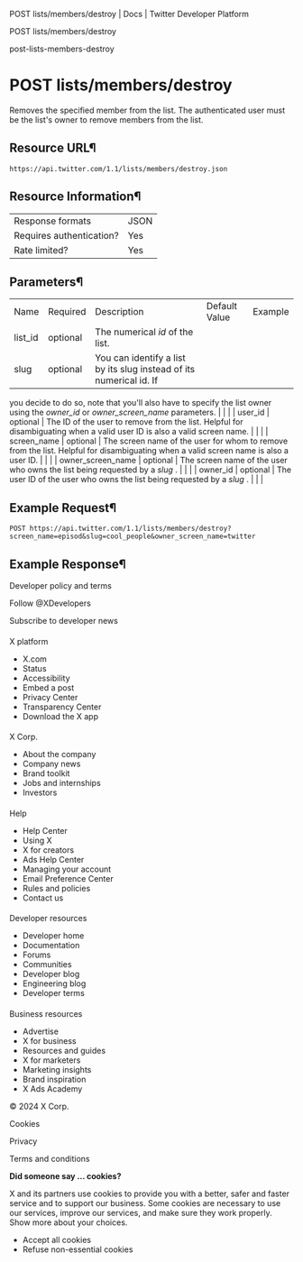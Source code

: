 



POST lists/members/destroy | Docs | Twitter Developer Platform 





































































































POST lists/members/destroy



post-lists-members-destroy

POST lists/members/destroy
==========================




Removes the specified member from the list. The authenticated user
must be the list's owner to remove members from the list.


Resource URL¶
-------------


`https://api.twitter.com/1.1/lists/members/destroy.json`


Resource Information¶
---------------------




|  |  |
| --- | --- |
| Response formats | JSON |
| Requires authentication? | Yes |
| Rate limited? | Yes |


Parameters¶
-----------




|  |  |  |  |  |
| --- | --- | --- | --- | --- |
| Name | Required | Description | Default Value | Example |
| list\_id | optional | The numerical *id* of the list. |  |  |
| slug | optional | You can identify a list by its slug instead of its numerical id. If
you decide to do so, note that you'll also have to specify the list
owner using the *owner\_id* or *owner\_screen\_name*
parameters. |  |  |
| user\_id | optional | The ID of the user to remove from the list. Helpful for
disambiguating when a valid user ID is also a valid screen name. |  |  |
| screen\_name | optional | The screen name of the user for whom to remove from the list.
Helpful for disambiguating when a valid screen name is also a user
ID. |  |  |
| owner\_screen\_name | optional | The screen name of the user who owns the list being requested by a
*slug* . |  |  |
| owner\_id | optional | The user ID of the user who owns the list being requested by a
*slug* . |  |  |


Example Request¶
----------------


`POST https://api.twitter.com/1.1/lists/members/destroy?screen_name=episod&slug=cool_people&owner_screen_name=twitter`


Example Response¶
-----------------



















Developer policy and terms


Follow @XDevelopers


Subscribe to developer news












#### 
 X platform


* X.com
* Status
* Accessibility
* Embed a post
* Privacy Center
* Transparency Center
* Download the X app




#### 
 X Corp.


* About the company
* Company news
* Brand toolkit
* Jobs and internships
* Investors




#### 
 Help


* Help Center
* Using X
* X for creators
* Ads Help Center
* Managing your account
* Email Preference Center
* Rules and policies
* Contact us




#### 
 Developer resources


* Developer home
* Documentation
* Forums
* Communities
* Developer blog
* Engineering blog
* Developer terms




#### 
 Business resources


* Advertise
* X for business
* Resources and guides
* X for marketers
* Marketing insights
* Brand inspiration
* X Ads Academy









 © 2024 X Corp.
 


Cookies


Privacy


Terms and conditions






















**Did someone say … cookies?**  
  


 X and its partners use cookies to provide you with a better, safer and
 faster service and to support our business. Some cookies are necessary to use
 our services, improve our services, and make sure they work properly.
 Show more about your choices.


 




* Accept all cookies
* Refuse non-essential cookies















